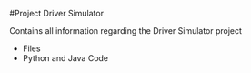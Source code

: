 #Project Driver Simulator

Contains all information regarding the Driver Simulator project
- Files
- Python and Java Code
